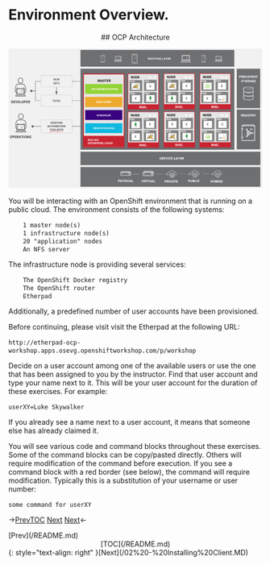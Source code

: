 # Environment Overview.   
  
<div align="center">## OCP Architecture</div>

![](/images/common-environment-ocp-architecture.png)  

You will be interacting with an OpenShift environment that is running on a public cloud. The environment consists of the following systems:  
```   
    1 master node(s)  
    1 infrastructure node(s)  
    20 "application" nodes  
    An NFS server  
```
The infrastructure node is providing several services:  
```
    The OpenShift Docker registry  
    The OpenShift router  
    Etherpad  
```

Additionally, a predefined number of user accounts have been provisioned.

Before continuing, please visit visit the Etherpad at the following URL:

```
http://etherpad-ocp-workshop.apps.osevg.openshiftworkshop.com/p/workshop
```

Decide on a user account among one of the available users or use the one that has been assigned to you by the instructor. Find that user account and type your name next to it. This will be your user account for the duration of these exercises. For example:

```
userXY=Luke Skywalker
```

If you already see a name next to a user account, it means that someone else has already claimed it.

You will see various code and command blocks throughout these exercises. Some of the command blocks can be copy/pasted directly. Others will require modification of the command before execution. If you see a command block with a red border (see below), the command will require modification. Typically this is a substitution of your username or user number:
```
some command for userXY
```
->[Prev](/README.md)[TOC](/README.md)   [Next](/02%20-%20Installing%20Client.MD)   [Next](/02%20-%20Installing%20Client.MD)<-

<div align="left">[Prev](/README.md)</div> <div align="center">[TOC](/README.md)</div> {: style="text-align: right" }[Next](/02%20-%20Installing%20Client.MD)
